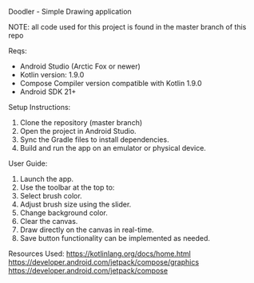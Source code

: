 Doodler - Simple Drawing application

NOTE: all code used for this project is found in the master branch of this repo

Reqs:
- Android Studio (Arctic Fox or newer)
- Kotlin version: 1.9.0
- Compose Compiler version compatible with Kotlin 1.9.0
- Android SDK 21+

Setup Instructions:
1. Clone the repository (master branch)
2. Open the project in Android Studio.
3. Sync the Gradle files to install dependencies.
4. Build and run the app on an emulator or physical device.

User Guide:
1. Launch the app.
2. Use the toolbar at the top to:
3. Select brush color.
4. Adjust brush size using the slider.
5. Change background color.
6. Clear the canvas.
7. Draw directly on the canvas in real-time.
8. Save button functionality can be implemented as needed.

Resources Used:
https://kotlinlang.org/docs/home.html
https://developer.android.com/jetpack/compose/graphics
https://developer.android.com/jetpack/compose
